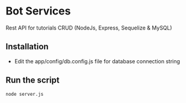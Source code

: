 # Bot Services
Rest API for tutorials CRUD (NodeJs, Express, Sequelize &amp; MySQL)

## Installation
- Edit the app/config/db.config.js file for database connection string

## Run the script
`node server.js`